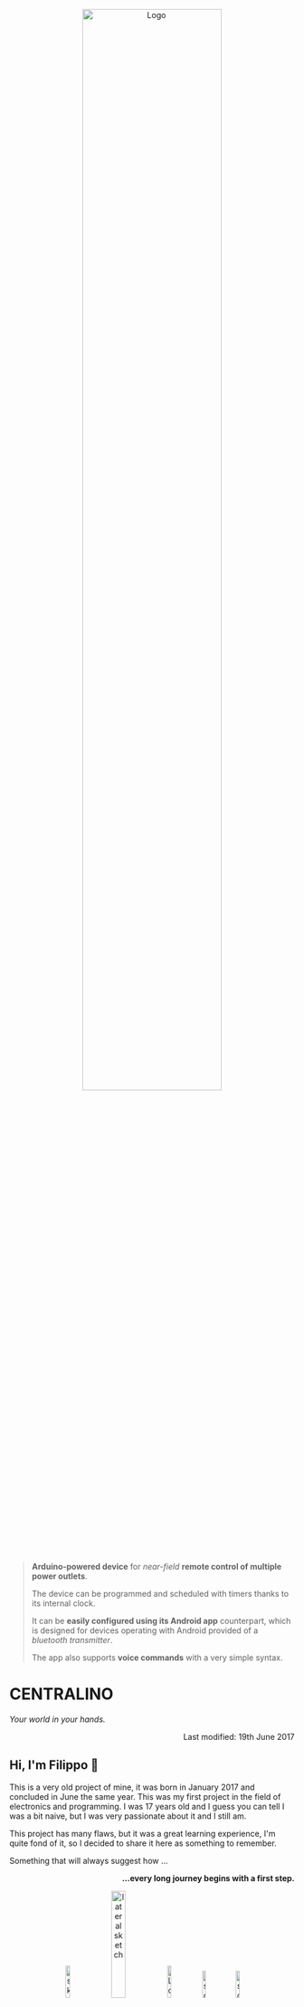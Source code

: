 <p align = "center">
<img src = "Design/Logo/logo_outline_black.png" width = "70%" title = "Logo">
</p>

> **Arduino-powered device** for _near-field_ **remote control of multiple power outlets**. 
> 
> The device can be programmed and scheduled with timers thanks to its internal clock. 
> 
> It can be **easily configured using its Android app** counterpart, which is designed for devices operating with Android provided of a _bluetooth transmitter_.
> 
> The app also supports **voice commands** with a very simple syntax.

# CENTRALINO
_Your world in your hands._
<p align = "right">
Last modified: 19th June 2017
</p>

## Hi, I'm Filippo 👋
This is a very old project of mine, it was born in January 2017 and concluded in June the same year. 
This was my first project in the field of electronics and programming.
I was 17 years old and I guess you can tell I was a bit naive, but I was very passionate about it and I still am.

This project has many flaws, but it was a great learning experience, I'm quite fond of it, so I decided to share it here as something to remember. 

Something that will always suggest how ...
<p align = "right">
<b>...every long journey begins with a first step.</b>
</p>

<p align = "center">
<img src = "Project_Report/media/vista_fondo_min.jpg" width = "12%" title = "sketch">
<img src = "Project_Report/media/vista_laterale_mina.jpg" width = "22%" title = "lateral sketch">
<img src = "Information_Gathering/Multimedia/Pin_out/ArduinoMicro_Pinout3.png" width = "12%" title = "Logo">
<img src = "Design/Android_Centralino/Screenshots/screenshot1.png" width = "11%" title = "screenshot1">
<img src = "Design/Android_Centralino/Screenshots/screenshot2.png" width = "11%" title = "screenshot2">
</p>


------------------------------------------------------
##### Small note on language 🇮🇹 🇬🇧:
The project was born in Italian, so unfortunately many of the comments in the code as well as documentation and the report are in Italian.
I apologize for this, but I hope that the code is still understandable and that the documentation is still useful (maybe with the help of a translator).
However, I decided to have at least the README in English, so that the core of the project as well as the repository structure is understandable to everyone.

## Project reference sector.
Novel Technologies, Internet of Things (IoT), Home Automation.

## Idea and objective:

The project was born with the purpose of making residential and working complex more connected to the people who inhabit it. The project aims to enhance humans environmental control. 
CENTRALINO is designed to control electrical devices such as household appliances, electric, air conditioners, heating systems, and similar.

An increased control can change a person's experience with the surrounding world. The CENTRALIzation of automation is sometimes not just a convenience but a necessity, e.g. in case of subjects with disabilities. 

"Smart homes" are a topic that companies are vigorously addressing to offer increasing automation and integration between systems and services. 
Home automation involves a complex mix of various technologies and requires strong interdisciplinary collaboration.

### The project aims to:

 - Enhance security of electrical devices populated environments.
 - Reduce operating costs.
 - Convert old environments and old systems into more dynamic ones.
 - Simplify the design, installation, maintenance, and use of technology.
 - As a whole: improve the quality of life.

## Description of the project:

The project is named "CENTRALINO" (Italian for "switchboard"), the name reflects its function of both **centralizing** and **managing** control, much like in telecommunications. 
It is a device that allows remote control of multiple power outlets with the ability to be programmed and scheduled at specific intervals using an internal clock. The device is easily configured with mobile devices such as phones, tablets, or computers. The latter only needs to support applications designed for Android operating systems and have a Bluetooth transmitter.

## Functions of the device:

Currently, there are three main functions, but the most important aspect is that there is a foundation that anyone can use to develop their own custom functions. 

1. **Instant On/Off** - Instantaneous switching on and off of the selected device (which means indirect control on its power outlet). 

2. **On/Off with alarm** - Similar to the previous function, but with the possibility of specifying a time at which the device will be turned on or off.

    To do so the device uses the RTC (Real-Time Clock) to compare CENTRALINO's time with the user-set "alarm" time.

3. **On/Off with a timer** - Similar to the previous function, but with the possibility of specifying a duration after which the device will be turned off.

>**Q: How is the CENTRALINO device set to the current time?** 
>
>**A:** It receives the timer duration in minutes from the Android app counterpart and sets the RTC accordingly.

------------------------------------------------------

# Repository structure

    .
    |
    ├── Information_Gathering
    │   ├── Documents                           # Documents concerning components working principles
    │   │    ├── Bluetooth                      # Code snippets and protocol description of bluetooth communication
    │   │    ├── Infra_Red                      # Semiconductor and diodes working principles
    │   │    ├── Transfer_Protocols             # I2C and SPI protocols description
    │   │    └── Flex_sensor                    # Flex sensor working principles
    │   │
    │   └── Multimedia                          # Pin configuration for different hardware components
    │        ├── ...
    │        └── ...
    │
    ├── Design                                  # Design files
    │   ├── Android_Centralino                  # Android app files and latest version apk 
    │   ├── Logo                                # Logo images
    │   └── Software                            # Arduino code files
    |       ├── CLIENTino_versions              # CENTRALINO code versions
    |       ├── Librerie                        # Arduino libraries
    |       └── ...
    │      
    └── Project_Report                          # Final report of the project
        ├── Presentazione_applicazione.pdf      # Android app presentation
        ├── Relazione progetto CENTRALINO.pdf   # Project report
        └── ...



## Information gathering on components: 🔧🔩

I used to create small documentation files for each component and some of them are here listed:

- [Bluetooth Coding](/Information_Gathering/Documents/Bluetooth/Bluetooth_coding.md)
- [Bluetooth](/Information_Gathering/Documents/Bluetooth/Bluetooth_study.md)
- [InfraRed and semiconductors](/Information_Gathering/Documents/Infra_Red/Semiconduttori.md)
- [Transfer Protocols](/Information_Gathering/Documents/Transfer_Protocols/Transfer_protocols.md)
- [Flex Sensor](/Information_Gathering/Documents/Flex_sensor/Flex_sensor.md)


## Design: 📐

Here is possible to find the latest version of the Android app and the Arduino code.

- [Android app](/Design/Android_Centralino/App_builds/STABLE_CENTRALINO1_3.apk) 📱

- [Arduino code](/Design/Software/CLIENTino_versions/CLIENTinoPRESENTATION1_1/CLIENTinoPRESENTATION1_1.ino) ⚙

## Project report: 📝

The project report is available [here](/Project_Report/Relazione%20progetto%20CENTRALINO.pdf) (in Italian).

The android app presentation is available [here](/Project_Report/Presentazione_applicazione.pdf) (in Italian).

------------------------------------------------------

# Implementation

## Tools used (Software).

 -  Fritzing: is a free software for electronic design, focused on the transition from simple prototypes to the printed circuit board to be sent to production. Useful for designing the prototype of the circuit even before it is built.
 - Arduino IDE: is the integrated development environment (Integrated Development Environment) of Arduino, it is a multiplatform application in Java used to compile the code with which the microcontroller that manages the sensors and other components is programmed.
 - Python interpreter: It is a high-level, object-oriented, suitable programming language, among other uses, for developing distributed applications, scripting, numerical computation and system testing. Useful for writing and running programs for Windows, Android and a selected distribution of Linux.
 - MIT App Inventor (Framework): is a web application created by Google but now owned by the Massachusetts Institute of Technology. A development environment useful for creating applications for personal use.
 - BlueStacks: is an application created by the American company BlueStacks Systems Inc. in 2011. BlueStacks App Player is an android app emulator for MacOS and Windows operating systems. The main features are the fully customizable environment, support for multiple operating system configurations and integration with Google Play.

 ## System architecture

  - A user can connect to CENTRALINO with the appropriate software application simply via the Bluetooth. 
  
### The final system will be based on the presence of three characters:

<p align = "center">
<img src = "Project_Report/media/diagram.svg" width = "60%" title = "diagram">

  - **USER**: (uses the application) connects via bluetooth to the devices.
  - **CENTRALINO**: (described in this readme) controls the power outlet.
  - **CENTRALINO-SERVER**: (creation is planned) that gives the user the possibility to control all the associated CENTRALINO without ever having to disconnect from CENTRALINO SERVER that will take care of managing the communications with the others.

 In theory by adding a communication layer on top of the current one with very little effort, it would be possible to create a network of CENTRALINO devices that communicate with each other through a central server

## Tools used (Hardware):

 - Welder.
 - Cellulose adhesive tape.
 - Screwdrivers.
 - Solder wire.
 - Liquid silicone.

## Components used (Hardware):

     • Jumpers for solderless male-male connections.
     • Bread Board for experimental prototypes of solderless circuits.
     • Infrared receiver.
     • Buttons/Buttons.
     • Bluetooth transceiver module – module for Bluetooth transmission and reception.
     • Micro SD Mini Slot – Module for connection with a micro SD card for data storage.
     • Assortment of resistors from 1 to 10 M Ohm (Ω).
     • RTC (Real Time Clock) Real Time Clock – module with battery.
     • Micro ATmegax32u4 powered by 5V (microcontroller).

## Cost of components:

Prices are taken from the following sites:
     - AliExpress: is a branch of the "Alibaba Group" company that unites Chinese companies and offers a retail service to an international market, mainly targeting European buyers. It is the supplier of our components.

     • Jumpers = 120 pieces for €2.39.
     • Bread Board = 2 pieces for €0.74.
     • Infrared LEDs = 20 pieces for €1.25.
     • IR receiver = 10 pieces for €0.73.
     • Buttons/Buttons = 100 pieces for €1.44.
     • RTC (Real Time Clock) = 1 piece for €1.20.
     • Micro ATmegax32u4 = 3 pieces for €4.59 each.
     • Micro SD Mini slot = 2 pieces for €0.47 each.
     • Assortment of resistors = 300 pieces for €1.62.
     • Bluetooth HC-06 module = 2 pieces for €2.73 each.
     • 2-channel relay module (Sain Smart) = 1 piece for €9.00.

TOTAL = 

    2.39 * 1 + 0.74 * 2 + 1.25 * 1 + 0.73 * 1 + 1.44 * 1 + 1.20 * 1 + 4.59 * 3 + 0.47 * 2 + 1.62 * 1 + 2.73 * 2 + 9.00 * 1
= €40.88

> Actually not all the components are strictly necessary, but they were bought in order to have some spare parts in case of damage or malfunction.

#### Enclosure

    • Box = 1 piece for €7.00.

Produced by a local company: Tomea Plastiche.

The enclosure is a box made of plexiglass, a material that is aesthetically pleasing, partially fireproof and relatively easy to work with. Wood and metal were excluded, the first for its predisposition to fire and the second for its well-known electrical conductivity.

### Implementation specifications

In order to be able to implement the device in a larger system, the device only needs a connection to the mains powered at 220 V (Volts) (such as the domestic power grid) and a current voltage not exceeding 15 A (Ampere) to avoid damaging the circuit or incurring a malfunction of the device. 

------------------------------------------------------

### Further development

Possibly in the future the CENTRALINO server may be provided with a wirless antenna in order to communicate with a router, which in turn communicates with the user, possibly via the internet. However, this poses a problem of security and privacy. 

<p align = "center">
<img src = "Project_Report/media/diagram_future_expansion.svg" width = "60%" title = "diagram">
</p>


### Known issues:

 #### Concerning the Instant On/Off function:
For greater safety, future security measures should be implemented to prevent continuous switching on and off of the same outlet to avoid damaging the connected devices and the microcontroller itself.

 #### Concerning voice commands:
The voice commands syntax is very simple, but it is also very limited. It is not possible to deviate even just a little without incurring in unrecognized commands. This is due to the total absence of natural language processing, which in 2017 I dint know how to implement.

 #### Concerning InfraRed communication:
The code structure of the device is able to eventually support infrared communication, but it is not implemented yet. However the physical circuitry is designed to support it.

------------------------------------------------------